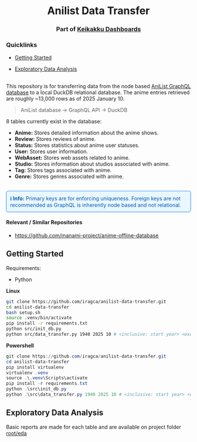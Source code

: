 <h1 align="center">Anilist Data Transfer</h1>
<h3 align="center">Part of <a href="https://github.com/iragca/keikakku-dashboards">Keikakku Dashboards</a></h3>

<h3>Quicklinks</h3>

- [Getting Started](#Getting-Started)
- [Exploratory Data Analysis](#EDA)

  <h2></h2>

This repository is for transferring data from the node based [AniList GraphQL database](https://docs.anilist.co/) to
a local DuckDB relational database. The anime entries retrieved are roughly ~13,000 rows as of 2025 January 10.

> AniList database -> GraphQL API -> DuckDB

8 tables currently exist in the database:

- **Anime:** Stores detailed information about the anime shows.
- **Review:** Stores reviews of anime.
- **Status:** Stores statistics about anime user statuses.
- **User:** Stores user information.
- **WebAsset:** Stores web assets related to anime.
- **Studio:** Stores information about studios associated with anime.
- **Tag:** Stores tags associated with anime.
- **Genre:** Stores genres associated with anime.

<br>
 
<div style="border: 1px solid #007BFF; background-color: #E9F7FE; padding: 10px; border-radius: 5px; color: #0056b3;">
<strong>ℹ️ Info:</strong> Primary keys are for enforcing uniqueness. Foreign keys are not recommended as GraphQL is inherently node based and not relational.
</div>

#### Relevant / Similar Repositories

- https://github.com/manami-project/anime-offline-database

## <a id="Getting-Started"></a>Getting Started

Requirements:

- Python


<div style="font-weight: bold; margin-bottom: 5px;">Linux</div>

```bash
git clone https://github.com/iragca/anilist-data-transfer.git
cd anilist-data-transfer
bash setup.sh
source .venv/bin/activate
pip install -r requirements.txt
python src/init_db.py
python src/data_transfer.py 1940 2025 10 # <inclusive: start year> <exclusive: end year> <optional: cooldown; default: 10>
```

<div style="font-weight: bold; margin-bottom: 5px;">Powershell</div>

```powershell
git clone https://github.com/iragca/anilist-data-transfer.git
cd anilist-data-transfer
pip install virtualenv
virtualenv .venv
source .\.venv\Scripts\activate
pip install -r requirements.txt
python .\src\init_db.py
python .\src\data_transfer.py 1940 2025 10 # <inclusive: start year> <exclusive: end year> <optional: cooldown; default: 10>
```

## <a id="EDA"></a>Exploratory Data Analysis

Basic reports are made for each table and are available on project folder [root/eda](https://github.com/iragca/Anilist-Data-Transfer/tree/main/eda)


